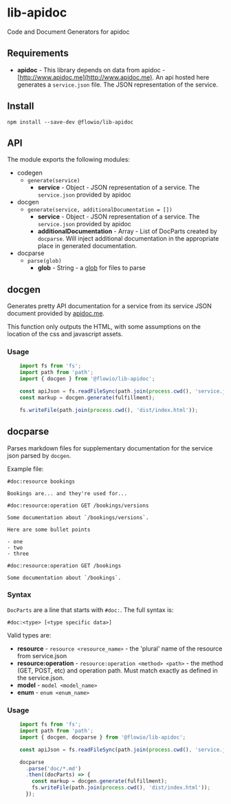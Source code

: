 # lib-apidoc
Code and Document Generators for apidoc

## Requirements

- **apidoc** - This library depends on data from apidoc -
[http://www.apidoc.me](http://www.apidoc.me). An api hosted here generates a
`service.json` file. The JSON representation of the service.

## Install

    npm install --save-dev @flowio/lib-apidoc

## API

The module exports the following modules:

- codegen
  - `generate(service)`
    - **service** - Object - JSON representation of a service. The `service.json`
    provided by apidoc
- docgen
  - `generate(service, additionalDocumentation = [])`
    - **service** - Object - JSON representation of a service. The `service.json`
    provided by apidoc
    - **additionalDocumentation** - Array - List of DocParts created by `docparse`.
    Will inject additional documentation in the appropriate place in generated
    documentation.
- docparse
  - `parse(glob)`
    - **glob** - String - a [glob](https://www.npmjs.com/package/glob) for files to parse

## docgen

Generates pretty API documentation for a service from its service JSON document
provided by [apidoc.me](http://www.apidoc.me).

This function only outputs the HTML, with some assumptions on the location of the css and
javascript assets.

### Usage
```JavaScript
    import fs from 'fs';
    import path from 'path';
    import { docgen } from '@flowio/lib-apidoc';

    const apiJson = fs.readFileSync(path.join(process.cwd(), 'service.json'));
    const markup = docgen.generate(fulfillment);

    fs.writeFile(path.join(process.cwd(), 'dist/index.html'));
```

## docparse

Parses markdown files for supplementary documentation for the service json parsed by
`docgen`.

Example file:

    #doc:resource bookings

    Bookings are... and they're used for...

    #doc:resource:operation GET /bookings/versions

    Some documentation about `/bookings/versions`.

    Here are some bullet points

    - one
    - two
    - three

    #doc:resource:operation GET /bookings

    Some documentation about `/bookings`.

### Syntax

`DocParts` are a line that starts with `#doc:`. The full syntax is:

    #doc:<type> [<type specific data>]

Valid types are:

- **resource** - `resource <resource_name>` - the 'plural' name of the resource from service.json
- **resource:operation** - `resource:operation <method> <path>` - the method (GET, POST, etc) and operation path. Must match exactly as defined in the service.json.
- **model** - `model <model_name>`
- **enum** - `enum <enum_name>`

### Usage
```JavaScript
    import fs from 'fs';
    import path from 'path';
    import { docgen, docparse } from '@flowio/lib-apidoc';

    const apiJson = fs.readFileSync(path.join(process.cwd(), 'service.json'));

    docparse
      .parse('doc/*.md')
      .then((docParts) => {
        const markup = docgen.generate(fulfillment);
        fs.writeFile(path.join(process.cwd(), 'dist/index.html'));
      });
```
